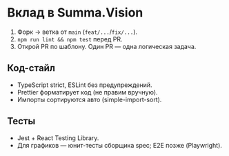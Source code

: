 # Вклад в Summa.Vision

1) Форк → ветка от `main` (`feat/...`/`fix/...`).  
2) `npm run lint && npm test` перед PR.  
3) Открой PR по шаблону. Один PR — одна логическая задача.

## Код-стайл
- TypeScript strict, ESLint без предупреждений.
- Prettier форматирует код (не правим вручную).
- Импорты сортируются авто (simple-import-sort).

## Тесты
- Jest + React Testing Library.
- Для графиков — юнит-тесты сборщика spec; E2E позже (Playwright).
